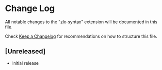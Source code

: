# Change Log

All notable changes to the "zlx-syntax" extension will be documented in this file.

Check [Keep a Changelog](http://keepachangelog.com/) for recommendations on how to structure this file.

## [Unreleased]

- Initial release